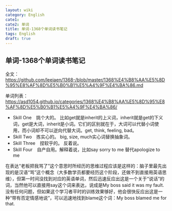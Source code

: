 ```yaml
---
layout: wiki
category: English
cate1: 
cate2: 单词
title: 单词-1368个单词读书笔记
tags: English
draft: true
---
```


## 单词-1368个单词读书笔记



全文： https://github.com/leejaen/1368-/blob/master/1368%E4%B8%AA%E5%8D%95%E8%AF%8D%E5%B0%B1%E5%A4%9F%E4%BA%86.md

单词列表： https://asd1054.github.io/categories/1368%E4%B8%AA%E5%8D%95%E8%AF%8D%E5%B0%B1%E5%A4%9F%E4%BA%86/



- Skill One　挑个大的。 比如get就是inherit的上义词，inherit就是get的下义词，get是大词，inherit是小词。它们的区别就在于，大词可以代替小词使用，而小词却不可以逆向代替大词。get, think, feeling, bad。
- Skill Two　拣实心的。 big, size, much实心词替换抽象词。
- Skill Three　捏软乎的。 反着说。
- Skill Four　自产自用。解释着说，比如say sorry to me 替代apologize to me



在表达“老板把我骂了”这个意思时所经历的思维过程应该是这样的：脑子里最先出现的是汉语“骂”这个概念（大多数学员都要经历这个阶段，还做不到直接用英语思维），但第一时间没找到对应的英语单词，然后迅速反应出这是一个关于“说话”的词，当然他可以直接用say这个词来表达，说成是My boss said it was my fault.没有任何问题，但如果这个学习者平时的训练效果够好，他会很快反应出这是一种“带有否定情感地说”，可以迅速地找到blame这个词：My boss blamed me for that.
